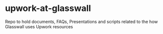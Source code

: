 # upwork-at-glasswall
Repo to hold documents, FAQs, Presentations and scripts related to the how Glasswall uses Upwork resources
